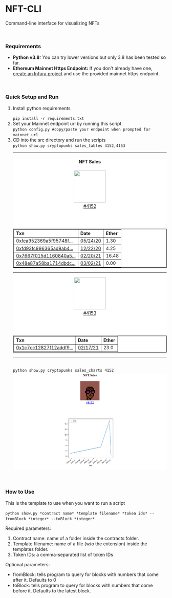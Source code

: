 <body>
<h1>NFT-CLI</h1>
<p>Command-line interface for visualizing NFTs</p>
<br/>
<h3>Requirements</h3>
<ul>
<li><b>Python v3.8:</b> You can try lower versions but only 3.8 has been tested so far.</li>
<li><b>Ethereum Mainnet Https Endpoint:</b> If you don't already have one, <a href="https://blog.infura.io/getting-started-with-infura-28e41844cc89/">create an Infura project</a> and use the provided mainnet https endpoint.</li>
</ul>
<br/>
<h3>Quick Setup and Run</h3>
<ol>
<li><p>Install python requirements</p></li>
<code>pip install -r requirements.txt</code>
<li>Set your Mainnet endpoint url by running this script</li>
<code>python config.py #copy/paste your endpoint when prompted for mainnet_url</code>
<li>CD into the src directory and run the scripts</li>
<code>python show.py cryptopunks sales_tables 4152,4153</code>
<hr>
<div style="background-color: white;">
<center><h4>NFT Sales</h4></center>
<div class="nft-container">
<center><figure><img src="https://lh3.googleusercontent.com/zRiOmqtsV1xBlKB5QT7_yS82BnCECxhlxeyOYT342gEMRIwrqhdRGMY2vvQ_v8A11edjThkEI9n5vd5dVTNpvuoFIzrmI4wGF-8kzs8" width="100" height="100"><figcaption><a href="https://opensea.io/assets/0xb47e3cd837ddf8e4c57f05d70ab865de6e193bbb/4152">#4152</a></figcaption></figure></center><br><br>
<center><table border="2" class="dataframe Table">
  <thead>
    <tr style="text-align: left;">
      <th>Txn</th>
      <th>Date</th>
      <th>Ether</th>
    </tr>
  </thead>
  <tbody>
    <tr>
      <td><a href="https://etherscan.io/tx/0xfea952369a5f95748f48d4f7550d1ed7797c9a902233b8f2a62900ea8f4b9d0f">0xfea952369a5f95748f...</a></td>
      <td><a href="https://etherscan.io/block/10130160">05/24/20</a></td>
      <td>1.30</td>
    </tr>
    <tr>
      <td><a href="https://etherscan.io/tx/0xfd93fc996365ad9ab48373e5c8f69cb8685fe66b13e9ec1139e54c26084654ce">0xfd93fc996365ad9ab4...</a></td>
      <td><a href="https://etherscan.io/block/11501736">12/22/20</a></td>
      <td>4.25</td>
    </tr>
    <tr>
      <td><a href="https://etherscan.io/tx/0x7667f015d1160840a5516268d9c125cab8638e9f0c0f37730408b6637bae6dba">0x7667f015d1160840a5...</a></td>
      <td><a href="https://etherscan.io/block/11897863">02/20/21</a></td>
      <td>16.48</td>
    </tr>
    <tr>
      <td><a href="https://etherscan.io/tx/0x48e87a58ba1714dbdcc09d2ca1aab85fb30bae650fe2383c470f86d440c36e41">0x48e87a58ba1714dbdc...</a></td>
      <td><a href="https://etherscan.io/block/11963496">03/02/21</a></td>
      <td>0.00</td>
    </tr>
  </tbody>
</table></center>
</div>
<hr>
<div class="nft-container">
<center><figure><img src="https://lh3.googleusercontent.com/sSovmKeih9KFQvg9IZbIDt8KQBnZSRk7rFnhDT091ry6pW8S6A13b42K5pmod4hgF9iwTlvcVpM7CsNxszBoq_oabXxP3KDZV5LhcA" width="100" height="100"><figcaption><a href="https://opensea.io/assets/0xb47e3cd837ddf8e4c57f05d70ab865de6e193bbb/4153">#4153</a></figcaption></figure></center><br><br>
<center><table border="2" class="dataframe Table">
  <thead>
    <tr style="text-align: left;">
      <th>Txn</th>
      <th>Date</th>
      <th>Ether</th>
    </tr>
  </thead>
  <tbody>
    <tr>
      <td><a href="https://etherscan.io/tx/0x1c7cc12827f12addf92b09de32f28d2c9a93b4945a24b9fdd0883d8a210b1acf">0x1c7cc12827f12addf9...</a></td>
      <td><a href="https://etherscan.io/block/11878943">02/17/21</a></td>
      <td>23.0</td>
    </tr>
  </tbody>
</table></center>
</div>
</div>
</body>
<hr>
<br/>
<code>python show.py cryptopunks sales_charts 4152</code>
<img src="./examples/cryptopunks_sales_charts_4152.jpg" />
</ol>
<br/>
<h3>How to Use</h3> 
<p>This is the template to use when you want to run a script</p>
<code>python show.py *contract name* *template filename* *token ids* --fromBlock *integer* --toBlock *integer*</code>
<p>Required parameters:</p>
<ol>
<li>Contract name: name of a folder inside the contracts folder.</li>
<li>Template filename: name of a file (w/o the extension) inside the templates folder.</li>
<li>Token IDs: a comma-separated list of token IDs</li>
</ol>
<p>Optional parameters:</p>
<ul>
<li>fromBlock: tells program to query for blocks with numbers that come after it. Defaults to 0</li>
<li>toBlock: tells program to query for blocks with numbers that come before it. Defaults to the latest block.</li>
</ul>
<br/>
